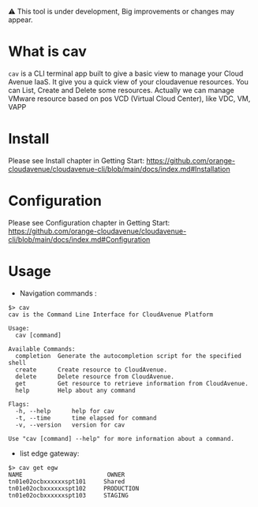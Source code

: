 :warning: This tool is under development, Big improvements or changes may appear.

# What is cav
`cav` is a CLI terminal app built to give a basic view to manage your Cloud Avenue IaaS.
It give you a quick view of your cloudavenue resources.
You can List, Create and Delete some resources.
Actually we can manage VMware resource based on pos VCD (Virtual Cloud Center), like VDC, VM, VAPP


# Install

Please see Install chapter in Getting Start: https://github.com/orange-cloudavenue/cloudavenue-cli/blob/main/docs/index.md#Installation

# Configuration

Please see Configuration chapter in Getting Start: https://github.com/orange-cloudavenue/cloudavenue-cli/blob/main/docs/index.md#Configuration

# Usage
* Navigation commands :
  
```shell
$> cav
cav is the Command Line Interface for CloudAvenue Platform

Usage:
  cav [command]

Available Commands:
  completion  Generate the autocompletion script for the specified shell
  create      Create resource to CloudAvenue.
  delete      Delete resource from CloudAvenue.
  get         Get resource to retrieve information from CloudAvenue.
  help        Help about any command

Flags:
  -h, --help      help for cav
  -t, --time      time elapsed for command
  -v, --version   version for cav

Use "cav [command] --help" for more information about a command.
```

* list edge gateway:

```shell
$> cav get egw
NAME                        OWNER               
tn01e02ocbxxxxxxspt101     Shared     
tn01e02ocbxxxxxxspt102     PRODUCTION          
tn01e02ocbxxxxxxspt103     STAGING
```